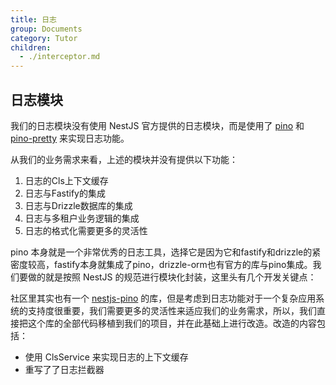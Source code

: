 ```yaml
---
title: 日志
group: Documents
category: Tutor
children:
  - ./interceptor.md
---
```


## 日志模块

我们的日志模块没有使用 NestJS 官方提供的日志模块，而是使用了 [pino](https://github.com/pinojs/pino) 和 [pino-pretty](https://github.com/pinojs/pino-pretty) 来实现日志功能。

从我们的业务需求来看，上述的模块并没有提供以下功能：

1. 日志的Cls上下文缓存
2. 日志与Fastify的集成
3. 日志与Drizzle数据库的集成
4. 日志与多租户业务逻辑的集成
5. 日志的格式化需要更多的灵活性

pino 本身就是一个非常优秀的日志工具，选择它是因为它和fastify和drizzle的紧密度较高，fastify本身就集成了pino，drizzle-orm也有官方的库与pino集成。我们要做的就是按照 NestJS 的规范进行模块化封装，这里头有几个开发关键点：

社区里其实也有一个 [nestjs-pino](https://github.com/iamolegga/nestjs-pino) 的库，但是考虑到日志功能对于一个复杂应用系统的支持度很重要，我们需要更多的灵活性来适应我们的业务需求，所以，我们直接把这个库的全部代码移植到我们的项目，并在此基础上进行改造。改造的内容包括：

- 使用 ClsService 来实现日志的上下文缓存
- 重写了了日志拦截器

